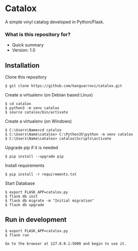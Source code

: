 # Catalox 

A simple vinyl catalog developed in Python/Flask.

### What is this repository for? ###

* Quick summary
* Version: 1.0

## Installation 

Clone this repository 

	$ git clone https://github.com/kanguarrovi/catalox.git

Create a virtualenv (on Debian based Linux)

    $ cd catalox
	$ python3 -m venv catalox
	$ source catalox/bin/activate

Create a virtualenv (on Windows)

    $ C:\Users\Name>cd catalox
	$ C:\Users\Name\catalox> C:\Python35\python -m venv catalox
	$ C:\Users\Name\catalox> catalox\Scripts\activate

Upgrade pip if it is needed 

	$ pip install --upgrade pip

Install requirements 

	$ pip install -r requirements.txt

Start Database

	$ export FLASK_APP=catalox.py
	$ flask db init
    $ flask db migrate -m "Initial migration"
    $ flask db upgrade

## Run in development

	$ export FLASK_APP=catalox.py
	$ flask run

    Go to the browser at 127.0.0.1:5000 and begin to use it.


